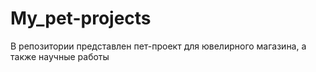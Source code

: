 # My_pet-projects
В репозитории представлен пет-проект для ювелирного магазина, а также научные работы
